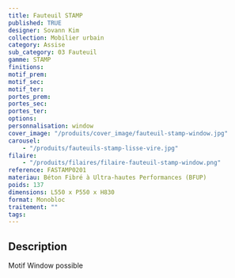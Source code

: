 ```yaml
---
title: Fauteuil STAMP
published: TRUE
designer: Sovann Kim
collection: Mobilier urbain
category: Assise
sub_category: 03 Fauteuil
gamme: STAMP
finitions:
motif_prem:
motif_sec:
motif_ter:
portes_prem:
portes_sec:
portes_ter:
options:
personnalisation: window
cover_image: "/produits/cover_image/fauteuil-stamp-window.jpg"
carousel:
    - "/produits/fauteuils-stamp-lisse-vire.jpg"
filaire:
    - "/produits/filaires/filaire-fauteuil-stamp-window.png"
reference: FASTAMP0201
materiau: Béton Fibré à Ultra-hautes Performances (BFUP)
poids: 137
dimensions: L550 x P550 x H830
format: Monobloc
traitement: ""
tags:
---
```


## Description

Motif Window possible
